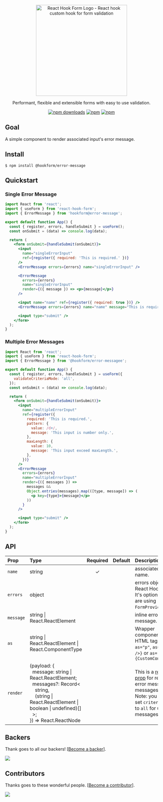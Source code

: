 <div align="center">
    <p align="center">
        <a href="https://react-hook-form.com" title="React Hook Form - Simple React forms validation">
            <img src="https://raw.githubusercontent.com/bluebill1049/react-hook-form/master/website/logo.png" alt="React Hook Form Logo - React hook custom hook for form validation" width="300px" />
        </a>
    </p>
</div>

<p align="center">Performant, flexible and extensible forms with easy to use validation.</p>

<div align="center">

[![npm downloads](https://img.shields.io/npm/dm/error-message.svg?style=for-the-badge)](https://www.npmjs.com/package/@hookform/error-message)
[![npm](https://img.shields.io/npm/dt/@hookform/error-message.svg?style=for-the-badge)](https://www.npmjs.com/package/@hookform/error-message)
[![npm](https://badgen.net/bundlephobia/minzip/@hookform/error-message?style=for-the-badge)](https://bundlephobia.com/result?p=@hookform/error-message)

</div>

## Goal

A simple component to render associated input's error message.

## Install

```
$ npm install @hookform/error-message
```

## Quickstart

### Single Error Message

```jsx
import React from 'react';
import { useForm } from 'react-hook-form';
import { ErrorMessage } from 'hookform@error-message';

export default function App() {
  const { register, errors, handleSubmit } = useForm();
  const onSubmit = (data) => console.log(data);

  return (
    <form onSubmit={handleSubmit(onSubmit)}>
      <input
        name="singleErrorInput"
        ref={register({ required: 'This is required.' })}
      />
      <ErrorMessage errors={errors} name="singleErrorInput" />

      <ErrorMessage
        errors={errors}
        name="singleErrorInput"
        render={({ message }) => <p>{message}</p>}
      />

      <input name="name" ref={register({ required: true })} />
      <ErrorMessage errors={errors} name="name" message="This is required" />

      <input type="submit" />
    </form>
  );
}
```

### Multiple Error Messages

```jsx
import React from 'react';
import { useForm } from 'react-hook-form';
import { ErrorMessage } from '@hookform/error-messagee';

export default function App() {
  const { register, errors, handleSubmit } = useForm({
    validateCriteriaMode: 'all',
  });
  const onSubmit = (data) => console.log(data);

  return (
    <form onSubmit={handleSubmit(onSubmit)}>
      <input
        name="multipleErrorInput"
        ref={register({
          required: 'This is required.',
          pattern: {
            value: /d+/,
            message: 'This input is number only.',
          },
          maxLength: {
            value: 10,
            message: 'This input exceed maxLength.',
          },
        })}
      />
      <ErrorMessage
        errors={errors}
        name="multipleErrorInput"
        render={({ messages }) =>
          messages &&
          Object.entries(messages).map(([type, message]) => (
            <p key={type}>{message}</p>
          ))
        }
      />

      <input type="submit" />
    </form>
  );
}
```

## API

| Prop      | Type                                                                                                                                                                                                                                                                  | Required | Default | Description                                                                                                                                                                              |
| :-------- | :-------------------------------------------------------------------------------------------------------------------------------------------------------------------------------------------------------------------------------------------------------------------- | :------: | :-----: | :--------------------------------------------------------------------------------------------------------------------------------------------------------------------------------------- |
| `name`    | string                                                                                                                                                                                                                                                                |    ✓     |         | associated field name.                                                                                                                                                                   |
| `errors`  | object                                                                                                                                                                                                                                                                |          |         | errors object from React Hook Form. It's optional if you are using `FormProvider`.                                                                                                       |
| `message` | string \| React.ReactElement                                                                                                                                                                                                                                          |          |         | inline error message.                                                                                                                                                                    |
| `as`      | string \|<br>React.ReactElement \| <br>React.ComponentType                                                                                                                                                                                                            |          |         | Wrapper component or HTML tag. eg: `as="p"`, `as={<p />}` or `as={CustomComponent}`                                                                                                      |
| `render`  | (payload: {<br>&nbsp;&nbsp;message: string \| React.ReactElement;<br>&nbsp;&nbsp;messages?: Record<<br>&nbsp;&nbsp;&nbsp;&nbsp;string,<br>&nbsp;&nbsp;&nbsp;&nbsp;(string \| React.ReactElement \| boolean \| undefined)[]<br>&nbsp;&nbsp;>;<br>}) => React.ReactNode |          |         | This is a [render prop](https://reactjs.org/docs/render-props.html) for rendering error message or messages. <br>Note: you need to set `criteriaMode` to `all` for using messages. |

## Backers

Thank goes to all our backers! [[Become a backer](https://opencollective.com/react-hook-form#backer)].

<a href="https://opencollective.com/react-hook-form#backers">
    <img src="https://opencollective.com/react-hook-form/backers.svg?width=950" />
</a>

## Contributors

Thanks goes to these wonderful people. [[Become a contributor](CONTRIBUTING.md)].

<a href="https://github.com/react-hook-form/react-hook-form/graphs/contributors">
    <img src="https://opencollective.com/react-hook-form/contributors.svg?width=950" />
</a>
